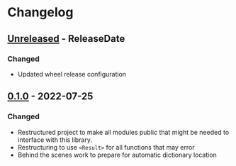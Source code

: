 # Changelog

<!-- next-header -->

## [Unreleased] - ReleaseDate

### Changed

- Updated wheel release configuration



## [0.1.0] - 2022-07-25

### Changed

- Restructured project to make all modules public that might be needed to
  interface with this library.
- Restructuring to use `<Result>` for all functions that may error
- Behind the scenes work to prepare for automatic dictionary location

<!-- next-url -->
[Unreleased]: https://github.com/pluots/stringmetrics/compare/v0.1.0...HEAD
[0.1.0]: https://github.com/pluots/zspell/compare/v0.0.1...v0.1.0
